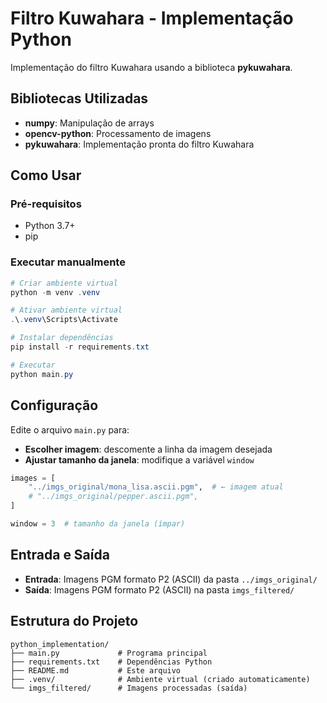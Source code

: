 # Filtro Kuwahara - Implementação Python

Implementação do filtro Kuwahara usando a biblioteca **pykuwahara**.

## Bibliotecas Utilizadas

- **numpy**: Manipulação de arrays
- **opencv-python**: Processamento de imagens
- **pykuwahara**: Implementação pronta do filtro Kuwahara

## Como Usar

### Pré-requisitos
- Python 3.7+
- pip

### Executar manualmente

```powershell
# Criar ambiente virtual
python -m venv .venv

# Ativar ambiente virtual
.\.venv\Scripts\Activate

# Instalar dependências
pip install -r requirements.txt

# Executar
python main.py
```

## Configuração

Edite o arquivo `main.py` para:

- **Escolher imagem**: descomente a linha da imagem desejada
- **Ajustar tamanho da janela**: modifique a variável `window`

```python
images = [
    "../imgs_original/mona_lisa.ascii.pgm",  # ← imagem atual
    # "../imgs_original/pepper.ascii.pgm",
]

window = 3  # tamanho da janela (ímpar)
```

## Entrada e Saída

- **Entrada**: Imagens PGM formato P2 (ASCII) da pasta `../imgs_original/`
- **Saída**: Imagens PGM formato P2 (ASCII) na pasta `imgs_filtered/`

## Estrutura do Projeto

```
python_implementation/
├── main.py             # Programa principal
├── requirements.txt    # Dependências Python
├── README.md           # Este arquivo
├── .venv/              # Ambiente virtual (criado automaticamente)
└── imgs_filtered/      # Imagens processadas (saída)
```
